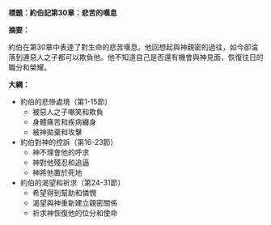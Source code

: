 **標題：約伯記第30章：悲苦的嘆息**

**摘要：**

約伯在第30章中表達了對生命的悲苦嘆息。他回想起與神親密的過往，如今卻淪落到連惡人之子都可以欺負他。他不知道自己是否還有機會與神見面，恢復往日的職分和榮耀。

**大綱：**

* 約伯的悲慘處境（第1-15節）
    * 被惡人之子嘲笑和欺負
    * 身體痛苦和疾病纏身
    * 被神拋棄和攻擊
* 約伯對神的控訴（第16-23節）
    * 神不理會他的呼求
    * 神對他殘忍和追逼
    * 神將他置於死地
* 約伯的渴望和祈求（第24-31節）
    * 希望得到幫助和憐憫
    * 渴望與神重新建立親密關係
    * 祈求神恢復他的位分和使命